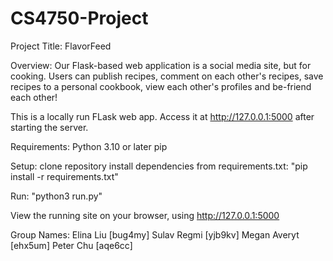 # CS4750-Project

Project Title: FlavorFeed

Overview: Our Flask-based web application is a social media site, but for cooking. Users can publish recipes, comment on each other's recipes, save recipes to a personal cookbook, view each other's profiles and be-friend each other!

This is a locally run FLask web app. Access it at http://127.0.0.1:5000 after starting the server. 

Requirements:
Python 3.10 or later
pip

Setup:
clone repository
install dependencies from requirements.txt: "pip install -r requirements.txt"

Run:
"python3 run.py"

View the running site on your browser, using http://127.0.0.1:5000

Group Names: 
Elina Liu [bug4my]
Sulav Regmi [yjb9kv]
Megan Averyt [ehx5um]
Peter Chu [aqe6cc]